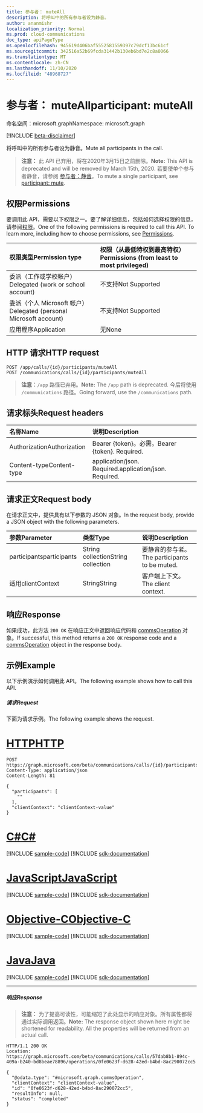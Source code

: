 ```yaml
---
title: 参与者： muteAll
description: 将呼叫中的所有参与者设为静音。
author: ananmishr
localization_priority: Normal
ms.prod: cloud-communications
doc_type: apiPageType
ms.openlocfilehash: 945619d406baf5552581559397c79dcf13bc61cf
ms.sourcegitcommit: 342516a52b69fcda31442b130eb6bd7e2c8a0066
ms.translationtype: MT
ms.contentlocale: zh-CN
ms.lasthandoff: 11/10/2020
ms.locfileid: "48968727"
---
```

# <a name="participant-muteall"></a><span data-ttu-id="d726f-103">参与者： muteAll</span><span class="sxs-lookup"><span data-stu-id="d726f-103">participant: muteAll</span></span>

<span data-ttu-id="d726f-104">命名空间：microsoft.graph</span><span class="sxs-lookup"><span data-stu-id="d726f-104">Namespace: microsoft.graph</span></span>

[!INCLUDE [beta-disclaimer](../../includes/beta-disclaimer.md)]

<span data-ttu-id="d726f-105">将呼叫中的所有参与者设为静音。</span><span class="sxs-lookup"><span data-stu-id="d726f-105">Mute all participants in the call.</span></span>

> <span data-ttu-id="d726f-106">**注意：** 此 API 已弃用，将在2020年3月15日之前删除。</span><span class="sxs-lookup"><span data-stu-id="d726f-106">**Note:** This API is deprecated and will be removed by March 15th, 2020.</span></span> <span data-ttu-id="d726f-107">若要使单个参与者静音，请参阅 [参与者：静音](participant-mute.md)。</span><span class="sxs-lookup"><span data-stu-id="d726f-107">To mute a single participant, see [participant: mute](participant-mute.md).</span></span>


## <a name="permissions"></a><span data-ttu-id="d726f-108">权限</span><span class="sxs-lookup"><span data-stu-id="d726f-108">Permissions</span></span>
<span data-ttu-id="d726f-p102">要调用此 API，需要以下权限之一。要了解详细信息，包括如何选择权限的信息，请参阅[权限](/graph/permissions-reference)。</span><span class="sxs-lookup"><span data-stu-id="d726f-p102">One of the following permissions is required to call this API. To learn more, including how to choose permissions, see [Permissions](/graph/permissions-reference).</span></span>

| <span data-ttu-id="d726f-111">权限类型</span><span class="sxs-lookup"><span data-stu-id="d726f-111">Permission type</span></span>                        | <span data-ttu-id="d726f-112">权限（从最低特权到最高特权）</span><span class="sxs-lookup"><span data-stu-id="d726f-112">Permissions (from least to most privileged)</span></span> |
|:---------------------------------------|:--------------------------------------------|
| <span data-ttu-id="d726f-113">委派（工作或学校帐户）</span><span class="sxs-lookup"><span data-stu-id="d726f-113">Delegated (work or school account)</span></span>     | <span data-ttu-id="d726f-114">不支持</span><span class="sxs-lookup"><span data-stu-id="d726f-114">Not Supported</span></span>                               |
| <span data-ttu-id="d726f-115">委派（个人 Microsoft 帐户）</span><span class="sxs-lookup"><span data-stu-id="d726f-115">Delegated (personal Microsoft account)</span></span> | <span data-ttu-id="d726f-116">不支持</span><span class="sxs-lookup"><span data-stu-id="d726f-116">Not Supported</span></span>                               |
| <span data-ttu-id="d726f-117">应用程序</span><span class="sxs-lookup"><span data-stu-id="d726f-117">Application</span></span>                            | <span data-ttu-id="d726f-118">无</span><span class="sxs-lookup"><span data-stu-id="d726f-118">None</span></span>                                        |

## <a name="http-request"></a><span data-ttu-id="d726f-119">HTTP 请求</span><span class="sxs-lookup"><span data-stu-id="d726f-119">HTTP request</span></span>
<!-- { "blockType": "ignored" } -->
```http
POST /app/calls/{id}/participants/muteAll
POST /communications/calls/{id}/participants/muteAll
```
> <span data-ttu-id="d726f-120">**注意：**`/app` 路径已弃用。</span><span class="sxs-lookup"><span data-stu-id="d726f-120">**Note:** The `/app` path is deprecated.</span></span> <span data-ttu-id="d726f-121">今后将使用 `/communications` 路径。</span><span class="sxs-lookup"><span data-stu-id="d726f-121">Going forward, use the `/communications` path.</span></span>

## <a name="request-headers"></a><span data-ttu-id="d726f-122">请求标头</span><span class="sxs-lookup"><span data-stu-id="d726f-122">Request headers</span></span>
| <span data-ttu-id="d726f-123">名称</span><span class="sxs-lookup"><span data-stu-id="d726f-123">Name</span></span>          | <span data-ttu-id="d726f-124">说明</span><span class="sxs-lookup"><span data-stu-id="d726f-124">Description</span></span>               |
|:--------------|:--------------------------|
| <span data-ttu-id="d726f-125">Authorization</span><span class="sxs-lookup"><span data-stu-id="d726f-125">Authorization</span></span> | <span data-ttu-id="d726f-p104">Bearer {token}。必需。</span><span class="sxs-lookup"><span data-stu-id="d726f-p104">Bearer {token}. Required.</span></span> |
| <span data-ttu-id="d726f-128">Content-type</span><span class="sxs-lookup"><span data-stu-id="d726f-128">Content-type</span></span> | <span data-ttu-id="d726f-p105">application/json. Required.</span><span class="sxs-lookup"><span data-stu-id="d726f-p105">application/json. Required.</span></span> |

## <a name="request-body"></a><span data-ttu-id="d726f-131">请求正文</span><span class="sxs-lookup"><span data-stu-id="d726f-131">Request body</span></span>
<span data-ttu-id="d726f-132">在请求正文中，提供具有以下参数的 JSON 对象。</span><span class="sxs-lookup"><span data-stu-id="d726f-132">In the request body, provide a JSON object with the following parameters.</span></span>

| <span data-ttu-id="d726f-133">参数</span><span class="sxs-lookup"><span data-stu-id="d726f-133">Parameter</span></span>      | <span data-ttu-id="d726f-134">类型</span><span class="sxs-lookup"><span data-stu-id="d726f-134">Type</span></span>    |<span data-ttu-id="d726f-135">说明</span><span class="sxs-lookup"><span data-stu-id="d726f-135">Description</span></span>|
|:---------------|:--------|:----------|
|<span data-ttu-id="d726f-136">participants</span><span class="sxs-lookup"><span data-stu-id="d726f-136">participants</span></span>|<span data-ttu-id="d726f-137">String collection</span><span class="sxs-lookup"><span data-stu-id="d726f-137">String collection</span></span>|<span data-ttu-id="d726f-138">要静音的参与者。</span><span class="sxs-lookup"><span data-stu-id="d726f-138">The participants to be muted.</span></span>|
|<span data-ttu-id="d726f-139">适用</span><span class="sxs-lookup"><span data-stu-id="d726f-139">clientContext</span></span>|<span data-ttu-id="d726f-140">String</span><span class="sxs-lookup"><span data-stu-id="d726f-140">String</span></span>|<span data-ttu-id="d726f-141">客户端上下文。</span><span class="sxs-lookup"><span data-stu-id="d726f-141">The client context.</span></span>|

## <a name="response"></a><span data-ttu-id="d726f-142">响应</span><span class="sxs-lookup"><span data-stu-id="d726f-142">Response</span></span>
<span data-ttu-id="d726f-143">如果成功，此方法 `200 OK` 在响应正文中返回响应代码和 [commsOperation](../resources/commsoperation.md) 对象。</span><span class="sxs-lookup"><span data-stu-id="d726f-143">If successful, this method returns a `200 OK` response code and a [commsOperation](../resources/commsoperation.md) object in the response body.</span></span>

## <a name="example"></a><span data-ttu-id="d726f-144">示例</span><span class="sxs-lookup"><span data-stu-id="d726f-144">Example</span></span>
<span data-ttu-id="d726f-145">以下示例演示如何调用此 API。</span><span class="sxs-lookup"><span data-stu-id="d726f-145">The following example shows how to call this API.</span></span>

##### <a name="request"></a><span data-ttu-id="d726f-146">请求</span><span class="sxs-lookup"><span data-stu-id="d726f-146">Request</span></span>
<span data-ttu-id="d726f-147">下面为请求示例。</span><span class="sxs-lookup"><span data-stu-id="d726f-147">The following example shows the request.</span></span>

# <a name="http"></a>[<span data-ttu-id="d726f-148">HTTP</span><span class="sxs-lookup"><span data-stu-id="d726f-148">HTTP</span></span>](#tab/http)
<!-- {
  "blockType": "request",
  "name": "participant-muteAll"
}-->
```http
POST https://graph.microsoft.com/beta/communications/calls/{id}/participants/muteAll
Content-Type: application/json
Content-Length: 81

{
  "participants": [
    ""
  ],
  "clientContext": "clientContext-value"
}
```
# <a name="c"></a>[<span data-ttu-id="d726f-149">C#</span><span class="sxs-lookup"><span data-stu-id="d726f-149">C#</span></span>](#tab/csharp)
[!INCLUDE [sample-code](../includes/snippets/csharp/participant-muteall-csharp-snippets.md)]
[!INCLUDE [sdk-documentation](../includes/snippets/snippets-sdk-documentation-link.md)]

# <a name="javascript"></a>[<span data-ttu-id="d726f-150">JavaScript</span><span class="sxs-lookup"><span data-stu-id="d726f-150">JavaScript</span></span>](#tab/javascript)
[!INCLUDE [sample-code](../includes/snippets/javascript/participant-muteall-javascript-snippets.md)]
[!INCLUDE [sdk-documentation](../includes/snippets/snippets-sdk-documentation-link.md)]

# <a name="objective-c"></a>[<span data-ttu-id="d726f-151">Objective-C</span><span class="sxs-lookup"><span data-stu-id="d726f-151">Objective-C</span></span>](#tab/objc)
[!INCLUDE [sample-code](../includes/snippets/objc/participant-muteall-objc-snippets.md)]
[!INCLUDE [sdk-documentation](../includes/snippets/snippets-sdk-documentation-link.md)]

# <a name="java"></a>[<span data-ttu-id="d726f-152">Java</span><span class="sxs-lookup"><span data-stu-id="d726f-152">Java</span></span>](#tab/java)
[!INCLUDE [sample-code](../includes/snippets/java/participant-muteall-java-snippets.md)]
[!INCLUDE [sdk-documentation](../includes/snippets/snippets-sdk-documentation-link.md)]

---


##### <a name="response"></a><span data-ttu-id="d726f-153">响应</span><span class="sxs-lookup"><span data-stu-id="d726f-153">Response</span></span>

> <span data-ttu-id="d726f-p106">**注意：** 为了提高可读性，可能缩短了此处显示的响应对象。所有属性都将通过实际调用返回。</span><span class="sxs-lookup"><span data-stu-id="d726f-p106">**Note:** The response object shown here might be shortened for readability. All the properties will be returned from an actual call.</span></span>

<!-- {
  "blockType": "response",
  "name": "participant-muteAll",
  "truncated": true,
  "@odata.type": "microsoft.graph.commsOperation"
} -->
```http
HTTP/1.1 200 OK
Location: https://graph.microsoft.com/beta/communications/calls/57dab8b1-894c-409a-b240-bd8beae78896/operations/0fe0623f-d628-42ed-b4bd-8ac290072cc5

{
  "@odata.type": "#microsoft.graph.commsOperation",
  "clientContext": "clientContext-value",
  "id": "0fe0623f-d628-42ed-b4bd-8ac290072cc5",
  "resultInfo": null,
  "status": "completed"
}
```

<!-- uuid: 8fcb5dbc-d5aa-4681-8e31-b001d5168d79
2015-10-25 14:57:30 UTC -->
<!--
{
  "type": "#page.annotation",
  "description": "participant: muteAll",
  "keywords": "",
  "section": "documentation",
  "tocPath": "",
  "suppressions": [
  ]
}
-->


